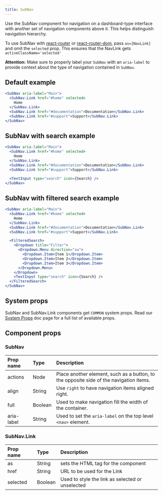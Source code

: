 ```yaml
---
title: SubNav
---
```


Use the SubNav component for navigation on a dashboard-type interface with another set of navigation components above it. This helps distinguish navigation hierarchy.

To use SubNav with [react-router](https://github.com/ReactTraining/react-router) or
[react-router-dom](https://www.npmjs.com/package/react-router-dom), pass
`as={NavLink}` and omit the `selected` prop.
This ensures that the NavLink gets `activeClassName='selected'`

**Attention:** Make sure to properly label your `SubNav` with an `aria-label` to provide context about the type of navigation contained in `SubNav`.

## Default example

```jsx live
<SubNav aria-label="Main">
  <SubNav.Link href="#home" selected>
    Home
  </SubNav.Link>
  <SubNav.Link href="#documentation">Documentation</SubNav.Link>
  <SubNav.Link href="#support">Support</SubNav.Link>
</SubNav>
```

## SubNav with search example

```jsx live
<SubNav aria-label="Main">
  <SubNav.Link href="#home" selected>
    Home
  </SubNav.Link>
  <SubNav.Link href="#documentation">Documentation</SubNav.Link>
  <SubNav.Link href="#support">Support</SubNav.Link>

  <TextInput type="search" icon={Search} />
</SubNav>
```

## SubNav with filtered search example

```jsx live
<SubNav aria-label="Main">
  <SubNav.Link href="#home" selected>
    Home
  </SubNav.Link>
  <SubNav.Link href="#documentation">Documentation</SubNav.Link>
  <SubNav.Link href="#support">Support</SubNav.Link>

  <FilteredSearch>
    <Dropdown title="Filter">
      <Dropdown.Menu direction="sw">
        <Dropdown.Item>Item 1</Dropdown.Item>
        <Dropdown.Item>Item 2</Dropdown.Item>
        <Dropdown.Item>Item 3</Dropdown.Item>
      </Dropdown.Menu>
    </Dropdown>
    <TextInput type="search" icon={Search} />
  </FilteredSearch>
</SubNav>
```

## System props

SubNav and SubNav.Link components get `COMMON` system props. Read our [System Props](/system-props) doc page for a full list of available props.

## Component props

### SubNav

| Prop name  | Type    | Description                                                                            |
| :--------- | :------ | :------------------------------------------------------------------------------------- |
| actions    | Node    | Place another element, such as a button, to the opposite side of the navigation items. |
| align      | String  | Use `right` to have navigation items aligned right.                                    |
| full       | Boolean | Used to make navigation fill the width of the container.                               |
| aria-label | String  | Used to set the `aria-label` on the top level `<nav>` element.                         |

### SubNav.Link

| Prop name | Type    | Description                                      |
| :-------- | :------ | :----------------------------------------------- |
| as        | String  | sets the HTML tag for the component              |
| href      | String  | URL to be used for the Link                      |
| selected  | Boolean | Used to style the link as selected or unselected |
